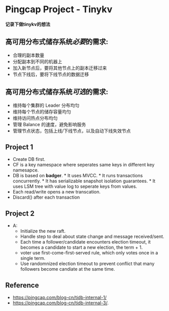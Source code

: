# Pingcap Project - Tinykv

**记录下做tinykv的想法**
<!--more-->

## 高可用分布式储存系统*必要*的需求:
* 合理的副本数量
* 分配副本到不同的机器上
* 加入新节点后，要将其他节点上的副本迁移过来
* 节点下线后，要将下线节点的数据迁移

## 高可用分布式储存系统*可选*的需求:
* 维持每个集群的 Leader 分布均匀
* 维持每个节点的储存容量均匀
* 维持访问热点分布均匀
* 管理 Balance 的速度，避免影响服务
* 管理节点状态，包括上线/下线节点，以及自动下线失效节点


## Project 1
* Create DB first.
* CF is a key namespace where seperates same keys in different key namesapce.
* DB is based on **badger**.
        * It uses MVCC.
        * It runs transactions concurrently.
        * It has serializable snapshot isolation guarantees.
        * It uses LSM tree with value log to seperate keys from values.
* Each read/write opens a new transcation.
* Discard() after each transaction

## Project 2
* A:
  * Initialize the new raft.
  * Handle step to deal about state change and message received/sent.
  * Each time a follower/candidate encounters election timeout, it becomes a candidate to start a new election, the term + 1.
  * voter use first-come-first-served rule, which only votes once in a single term.
  * Use randomnized election timeout to prevent conflict that many followers become candiate at the same time.
  


## Reference
* https://pingcap.com/blog-cn/tidb-internal-1/
* https://pingcap.com/blog-cn/tidb-internal-3/.

